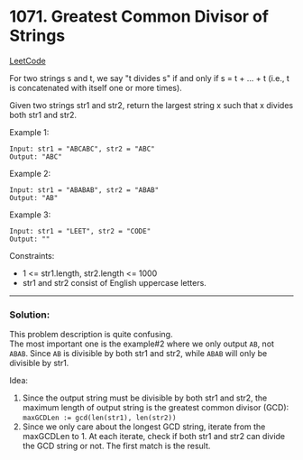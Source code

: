 # 1071. Greatest Common Divisor of Strings
[LeetCode](https://leetcode.com/problems/greatest-common-divisor-of-strings)

For two strings s and t, we say "t divides s" if and only if s = t + ... + t (i.e., t is concatenated with itself one or more times).

Given two strings str1 and str2, return the largest string x such that x divides both str1 and str2.

Example 1:
```
Input: str1 = "ABCABC", str2 = "ABC"
Output: "ABC"
```
Example 2:
```
Input: str1 = "ABABAB", str2 = "ABAB"
Output: "AB"
```
Example 3:
```
Input: str1 = "LEET", str2 = "CODE"
Output: ""
```

Constraints:
- 1 <= str1.length, str2.length <= 1000
- str1 and str2 consist of English uppercase letters.


--- 
### Solution:
This problem description is quite confusing.  
The most important one is the example#2 where we only output `AB`, not `ABAB`.
Since `AB` is divisible by both str1 and str2, while `ABAB` will only be divisible by str1.

Idea: 
1. Since the output string must be divisible by both str1 and str2, the maximum length of output string is the greatest common divisor (GCD): `maxGCDLen := gcd(len(str1), len(str2))`
2. Since we only care about the longest GCD string, iterate from the maxGCDLen to 1. At each iterate, check if both str1 and str2 can divide the GCD string or not. The first match is the result.

